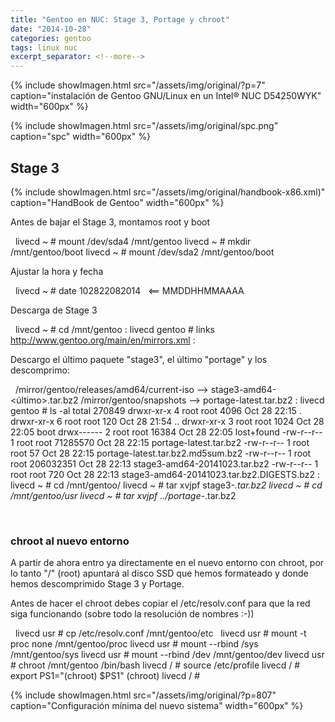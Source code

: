 ```yaml
---
title: "Gentoo en NUC: Stage 3, Portage y chroot"
date: "2014-10-28"
categories: gentoo
tags: linux nuc
excerpt_separator: <!--more-->
---
```


{% include showImagen.html
    src="/assets/img/original/?p=7"
    caption="instalación de Gentoo GNU/Linux en un Intel® NUC D54250WYK"
    width="600px"
    %}

{% include showImagen.html
    src="/assets/img/original/spc.png"
    caption="spc"
    width="600px"
    %}

## Stage 3

{% include showImagen.html
    src="/assets/img/original/handbook-x86.xml)"
    caption="HandBook de Gentoo"
    width="600px"
    %}

Antes de bajar el Stage 3, montamos root y boot

 
livecd ~ # mount /dev/sda4 /mnt/gentoo
livecd ~ # mkdir /mnt/gentoo/boot
livecd ~ # mount /dev/sda2 /mnt/gentoo/boot
 

Ajustar la hora y fecha

 
livecd ~ # date 102822082014   <== MMDDHHMMAAAA
 

Descarga de Stage 3

 
livecd ~ # cd /mnt/gentoo
:
livecd gentoo # links http://www.gentoo.org/main/en/mirrors.xml
:
 

Descargo el último paquete "stage3", el último "portage" y los descomprimo:

 
/mirror/gentoo/releases/amd64/current-iso --> stage3-amd64-<último>.tar.bz2
/mirror/gentoo/snapshots --> portage-latest.tar.bz2
:
livecd gentoo # ls -al
total 270849
drwxr-xr-x 4 root root 4096 Oct 28 22:15 .
drwxr-xr-x 6 root root 120 Oct 28 21:54 ..
drwxr-xr-x 3 root root 1024 Oct 28 22:05 boot
drwx------ 2 root root 16384 Oct 28 22:05 lost+found
-rw-r--r-- 1 root root 71285570 Oct 28 22:15 portage-latest.tar.bz2
-rw-r--r-- 1 root root 57 Oct 28 22:15 portage-latest.tar.bz2.md5sum.bz2
-rw-r--r-- 1 root root 206032351 Oct 28 22:13 stage3-amd64-20141023.tar.bz2
-rw-r--r-- 1 root root 720 Oct 28 22:13 stage3-amd64-20141023.tar.bz2.DIGESTS.bz2
:
livecd ~ # cd /mnt/gentoo/
livecd ~ # tar xvjpf stage3-*.tar.bz2
livecd ~ # cd /mnt/gentoo/usr
livecd ~ # tar xvjpf ../portage-*.tar.bz2
 

 

### chroot al nuevo entorno

A partir de ahora entro ya directamente en el nuevo entorno con chroot, por lo tanto "/" (root) apuntará al disco SSD que hemos formateado y donde hemos descomprimido Stage 3 y Portage.

Antes de hacer el chroot debes copiar el /etc/resolv.conf para que la red siga funcionando (sobre todo la resolución de nombres :-))

 
livecd usr # cp /etc/resolv.conf /mnt/gentoo/etc
 
livecd usr # mount -t proc none /mnt/gentoo/proc
livecd usr # mount --rbind /sys /mnt/gentoo/sys
livecd usr # mount --rbind /dev /mnt/gentoo/dev
livecd usr # chroot /mnt/gentoo /bin/bash
livecd / # source /etc/profile
livecd / # export PS1="(chroot) $PS1"
(chroot) livecd / #
 

{% include showImagen.html
    src="/assets/img/original/?p=807"
    caption="Configuración mínima del nuevo sistema"
    width="600px"
    %}
